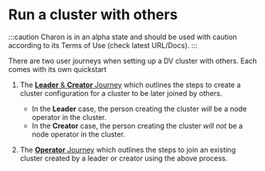 # Run a cluster with others

:::caution
Charon is in an alpha state and should be used with caution according to its Terms of Use (check latest URL/Docs).
:::

There are two user journeys when setting up a DV cluster with others. Each comes with its own quickstart

1. The [**Leader** & **Creator** Journey](./group/quickstart-group-leader-creator) which outlines the steps to create a cluster configuration for a cluster to be later joined by others. 
    - In the **Leader** case, the person creating the cluster *will* be a node operator in the cluster. 
    - In the **Creator** case, the person creating the cluster *will not* be a node operator in the cluster.

2. The [**Operator** Journey](./group/quickstart-group-operator) which outlines the steps to join an existing cluster created by a leader or creator using the above process.